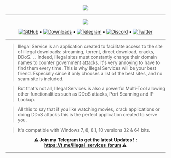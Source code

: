 <div align="center">
<img src="https://i.imgur.com/9iGo7wM.png">
<hr>
  
<img src="https://i.imgur.com/0Qu3mcj.png">
  
[![GitHub](https://img.shields.io/badge/GithHub-Illegal%20Services-2b3137?logo=Github&labelColor=2b3137)](https://github.com/Illegal-Services/Illegal_Services/releases/download/Latest/IS.Setup.exe)
&#8226;
[![Downloads](https://img.shields.io/github/downloads/Illegal-Services/Illegal_Services/total?label=Downloads&cacheSeconds=3600)](https://github.com/Illegal-Services/Illegal_Services/releases/download/Latest/IS.Setup.exe)
&#8226;
[![Telegram](https://img.shields.io/badge/Telegram-Illegal%20Services-28a8e9?logo=telegram&labelColor=28a8e9)](https://t.me/illegal_services_forum)
&#8226;
[![Discord](https://img.shields.io/badge/Discord-Program%20Dream-7389D8?logo=discord&labelColor=6A7EC2)](https://discord.gg/eCMBHUB)
&#8226;
[![Twitter](https://img.shields.io/twitter/follow/illegalservices?cacheSeconds=3600)](https://twitter.com/illegalservices)

</div><hr>

>  Illegal Service is an application created to facilitate access to the site of illegal downloads: streaming, torrent, direct download, cracks, DDoS. . .
Indeed, illegal sites must constantly change their domain names to counter government attacks. It's very annoying to have to find them every time.
This is why Illegal Services will be your best friend. Especially since it only chooses a list of the best sites, and no scam site is included.

>  But that's not all, Illegal Services is also a powerful Multi-Tool allowing other functionalities such as DDoS attacks, Port Scanning and IP Lookup.

>  All this to say that if you like watching movies, crack applications or doing DDoS attacks this is the perfect application created to serve you.

>  It's compatible with Windows 7, 8, 8.1, 10 versions 32 & 64 bits.

<div align="center">

**⚠️ Join my Telegram to get the latest Updates ! : https://t.me/illegal_services_forum ⚠️**

<hr></div>
